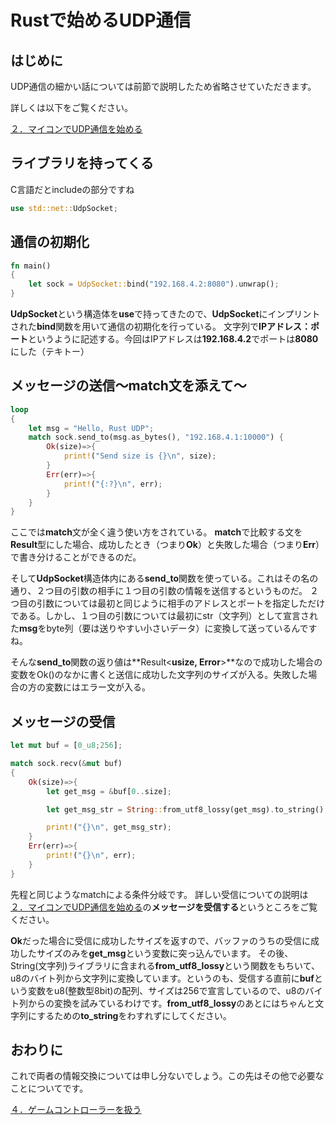 # Rustで始めるUDP通信

## はじめに
UDP通信の細かい話については前節で説明したため省略させていただきます。

詳しくは以下をご覧ください。

[２．マイコンでUDP通信を始める](./udp_esp32.md)

## ライブラリを持ってくる
C言語だとincludeの部分ですね

```rs
use std::net::UdpSocket;
```

## 通信の初期化
```rs
fn main()
{
    let sock = UdpSocket::bind("192.168.4.2:8080").unwrap();
}
```

**UdpSocket**という構造体を**use**で持ってきたので、**UdpSocket**にインプリントされた**bind**関数を用いて通信の初期化を行っている。
文字列で**IPアドレス：ポート**というように記述する。今回はIPアドレスは**192.168.4.2**でポートは**8080**にした（テキトー）

## メッセージの送信〜match文を添えて〜
```rs
loop
{
    let msg = "Hello, Rust UDP";
    match sock.send_to(msg.as_bytes(), "192.168.4.1:10000") {
        Ok(size)=>{
            print!("Send size is {}\n", size);
        }
        Err(err)=>{
            print!("{:?}\n", err);
        }
    }
}
```

ここでは**match**文が全く違う使い方をされている。
**match**で比較する文を**Result**型にした場合、成功したとき（つまり**Ok**）と失敗した場合（つまり**Err**）で書き分けることができるのだ。

そして**UdpSocket**構造体内にある**send_to**関数を使っている。これはその名の通り、２つ目の引数の相手に１つ目の引数の情報を送信するというものだ。
２つ目の引数については最初と同じように相手のアドレスとポートを指定しただけである。しかし、１つ目の引数については最初にstr（文字列）として宣言された**msg**をbyte列（要は送りやすい小さいデータ）に変換して送っているんですね。

そんな**send_to**関数の返り値は**Result<**usize, Error**>**なので成功した場合の変数をOk()のなかに書くと送信に成功した文字列のサイズが入る。失敗した場合の方の変数にはエラー文が入る。

## メッセージの受信
```rs
let mut buf = [0_u8;256];

match sock.recv(&mut buf)
{
    Ok(size)=>{
        let get_msg = &buf[0..size];

        let get_msg_str = String::from_utf8_lossy(get_msg).to_string();

        print!("{}\n", get_msg_str);
    }
    Err(err)=>{
        print!("{}\n", err);
    }
}
```

先程と同じようなmatchによる条件分岐です。
詳しい受信についての説明は[２．マイコンでUDP通信を始める](./udp_esp32.md)の**メッセージを受信する**というところをご覧ください。

**Ok**だった場合に受信に成功したサイズを返すので、バッファのうちの受信に成功したサイズのみを**get_msg**という変数に突っ込んでいます。
その後、String(文字列)ライブラリに含まれる**from_utf8_lossy**という関数をもちいて、u8のバイト列から文字列に変換しています。というのも、受信する直前に**buf**という変数をu8(整数型8bit)の配列、サイズは256で宣言しているので、u8のバイト列からの変換を試みているわけです。**from_utf8_lossy**のあとにはちゃんと文字列にするための**to_string**をわすれずにしてください。

## おわりに
これで両者の情報交換については申し分ないでしょう。この先はその他で必要なことについてです。

[４．ゲームコントローラーを扱う](./game_con.md)